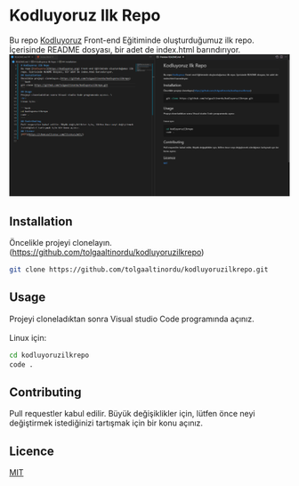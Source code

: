 # Kodluyoruz Ilk Repo
Bu repo [Kodluyoruz](https://kodluyoruz.org) Front-end Eğitiminde oluşturduğumuz ilk repo. İçerisinde README dosyası, bir adet de index.html barındırıyor.
![Proje resmi](proje.png)
## Installation 
Öncelikle projeyi clonelayın.(https://github.com/tolgaaltinordu/kodluyoruzilkrepo) 
```bash
git clone https://github.com/tolgaaltinordu/kodluyoruzilkrepo.git
```
## Usage
Projeyi cloneladıktan sonra Visual studio Code programında açınız. \
<br>
Linux için:  

```bash
cd kodluyoruzilkrepo
code .   
```
## Contributing
Pull requestler kabul edilir. Büyük değişiklikler için, lütfen önce neyi değiştirmek istediğinizi tartışmak için bir konu açınız.
## Licence
[MIT](https://choosealicense.com/licenses/mit/)

